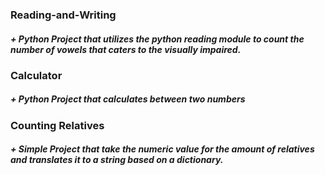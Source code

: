 ### Reading-and-Writing
##### + Python Project that utilizes the python reading module to count the number of vowels that caters to the visually impaired.
### Calculator 
##### + Python Project that calculates between two numbers
### Counting Relatives
##### + Simple Project that take the numeric value for the amount of relatives and translates it to a string based on a dictionary.
